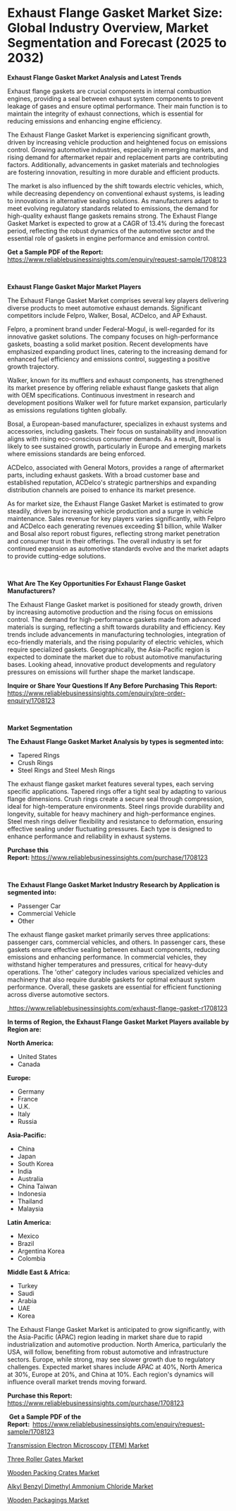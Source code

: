 <p><h1>Exhaust Flange Gasket Market Size: Global Industry Overview, Market Segmentation and Forecast (2025 to 2032)</h1></p><p><strong>Exhaust Flange Gasket Market Analysis and Latest Trends</strong></p>
<p><p>Exhaust flange gaskets are crucial components in internal combustion engines, providing a seal between exhaust system components to prevent leakage of gases and ensure optimal performance. Their main function is to maintain the integrity of exhaust connections, which is essential for reducing emissions and enhancing engine efficiency.</p><p>The Exhaust Flange Gasket Market is experiencing significant growth, driven by increasing vehicle production and heightened focus on emissions control. Growing automotive industries, especially in emerging markets, and rising demand for aftermarket repair and replacement parts are contributing factors. Additionally, advancements in gasket materials and technologies are fostering innovation, resulting in more durable and efficient products.</p><p>The market is also influenced by the shift towards electric vehicles, which, while decreasing dependency on conventional exhaust systems, is leading to innovations in alternative sealing solutions. As manufacturers adapt to meet evolving regulatory standards related to emissions, the demand for high-quality exhaust flange gaskets remains strong. The Exhaust Flange Gasket Market is expected to grow at a CAGR of 13.4% during the forecast period, reflecting the robust dynamics of the automotive sector and the essential role of gaskets in engine performance and emission control.</p></p>
<p><strong>Get a Sample PDF of the Report:&nbsp;</strong> <a href="https://www.reliablebusinessinsights.com/enquiry/request-sample/1708123?utm_campaign=97&utm_medium=2&utm_source=Github&utm_content=ia&utm_term=25032025&utm_id=exhaust-flange-gasket">https://www.reliablebusinessinsights.com/enquiry/request-sample/1708123</a></p>
<p>&nbsp;</p>
<p><strong>Exhaust Flange Gasket Major Market Players</strong></p>
<p><p>The Exhaust Flange Gasket Market comprises several key players delivering diverse products to meet automotive exhaust demands. Significant competitors include Felpro, Walker, Bosal, ACDelco, and AP Exhaust.</p><p>Felpro, a prominent brand under Federal-Mogul, is well-regarded for its innovative gasket solutions. The company focuses on high-performance gaskets, boasting a solid market position. Recent developments have emphasized expanding product lines, catering to the increasing demand for enhanced fuel efficiency and emissions control, suggesting a positive growth trajectory.</p><p>Walker, known for its mufflers and exhaust components, has strengthened its market presence by offering reliable exhaust flange gaskets that align with OEM specifications. Continuous investment in research and development positions Walker well for future market expansion, particularly as emissions regulations tighten globally.</p><p>Bosal, a European-based manufacturer, specializes in exhaust systems and accessories, including gaskets. Their focus on sustainability and innovation aligns with rising eco-conscious consumer demands. As a result, Bosal is likely to see sustained growth, particularly in Europe and emerging markets where emissions standards are being enforced.</p><p>ACDelco, associated with General Motors, provides a range of aftermarket parts, including exhaust gaskets. With a broad customer base and established reputation, ACDelco's strategic partnerships and expanding distribution channels are poised to enhance its market presence.</p><p>As for market size, the Exhaust Flange Gasket Market is estimated to grow steadily, driven by increasing vehicle production and a surge in vehicle maintenance. Sales revenue for key players varies significantly, with Felpro and ACDelco each generating revenues exceeding $1 billion, while Walker and Bosal also report robust figures, reflecting strong market penetration and consumer trust in their offerings. The overall industry is set for continued expansion as automotive standards evolve and the market adapts to provide cutting-edge solutions.</p></p>
<p>&nbsp;</p>
<p><strong>What Are The Key Opportunities For Exhaust Flange Gasket Manufacturers?</strong></p>
<p><p>The Exhaust Flange Gasket market is positioned for steady growth, driven by increasing automotive production and the rising focus on emissions control. The demand for high-performance gaskets made from advanced materials is surging, reflecting a shift towards durability and efficiency. Key trends include advancements in manufacturing technologies, integration of eco-friendly materials, and the rising popularity of electric vehicles, which require specialized gaskets. Geographically, the Asia-Pacific region is expected to dominate the market due to robust automotive manufacturing bases. Looking ahead, innovative product developments and regulatory pressures on emissions will further shape the market landscape.</p></p>
<p><strong>Inquire or Share Your Questions If Any Before Purchasing This Report:</strong> <a href="https://www.reliablebusinessinsights.com/enquiry/pre-order-enquiry/1708123?utm_campaign=97&utm_medium=2&utm_source=Github&utm_content=ia&utm_term=25032025&utm_id=exhaust-flange-gasket">https://www.reliablebusinessinsights.com/enquiry/pre-order-enquiry/1708123</a></p>
<p>&nbsp;</p>
<p><strong>Market Segmentation</strong></p>
<p><strong>The Exhaust Flange Gasket Market Analysis by types is segmented into:</strong></p>
<p><ul><li>Tapered Rings</li><li>Crush Rings</li><li>Steel Rings and Steel Mesh Rings</li></ul></p>
<p><p>The exhaust flange gasket market features several types, each serving specific applications. Tapered rings offer a tight seal by adapting to various flange dimensions. Crush rings create a secure seal through compression, ideal for high-temperature environments. Steel rings provide durability and longevity, suitable for heavy machinery and high-performance engines. Steel mesh rings deliver flexibility and resistance to deformation, ensuring effective sealing under fluctuating pressures. Each type is designed to enhance performance and reliability in exhaust systems.</p></p>
<p><strong>Purchase this Report:&nbsp;</strong><a href="https://www.reliablebusinessinsights.com/purchase/1708123?utm_campaign=97&utm_medium=2&utm_source=Github&utm_content=ia&utm_term=25032025&utm_id=exhaust-flange-gasket">https://www.reliablebusinessinsights.com/purchase/1708123</a></p>
<p>&nbsp;</p>
<p><strong>The Exhaust Flange Gasket Market Industry Research by Application is segmented into:</strong></p>
<p><ul><li>Passenger Car</li><li>Commercial Vehicle</li><li>Other</li></ul></p>
<p><p>The exhaust flange gasket market primarily serves three applications: passenger cars, commercial vehicles, and others. In passenger cars, these gaskets ensure effective sealing between exhaust components, reducing emissions and enhancing performance. In commercial vehicles, they withstand higher temperatures and pressures, critical for heavy-duty operations. The 'other' category includes various specialized vehicles and machinery that also require durable gaskets for optimal exhaust system performance. Overall, these gaskets are essential for efficient functioning across diverse automotive sectors.</p></p>
<p><a href="https://www.reliablebusinessinsights.com/exhaust-flange-gasket-r1708123?utm_campaign=97&utm_medium=2&utm_source=Github&utm_content=ia&utm_term=25032025&utm_id=exhaust-flange-gasket">&nbsp;https://www.reliablebusinessinsights.com/exhaust-flange-gasket-r1708123</a></p>
<p><strong>In terms of Region, the Exhaust Flange Gasket Market Players available by Region are:</strong></p>
<p>
    <p> <strong> North America: </strong>
        <ul>
            <li>United States</li>
            <li>Canada</li>
        </ul>
        </p> 
    <p> <strong> Europe: </strong>
        <ul>
            <li>Germany</li>
            <li>France</li>
            <li>U.K.</li>
            <li>Italy</li>
            <li>Russia</li>
        </ul>
        </p> 
    <p> <strong> Asia-Pacific: </strong>
        <ul>
            <li>China</li>
            <li>Japan</li>
            <li>South Korea</li>
            <li>India</li>
            <li>Australia</li>
            <li>China Taiwan</li>
            <li>Indonesia</li>
            <li>Thailand</li>
            <li>Malaysia</li>
        </ul>
        </p> 
    <p> <strong> Latin America: </strong>
        <ul>
            <li>Mexico</li>
            <li>Brazil</li>
            <li>Argentina Korea</li>
            <li>Colombia</li>
        </ul>
        </p> 
    <p> <strong> Middle East & Africa: </strong>
        <ul>
            <li>Turkey</li>
            <li>Saudi</li>
            <li>Arabia</li>
            <li>UAE</li>
            <li>Korea</li>
        </ul>
    </p>
    </p>
<p><p>The Exhaust Flange Gasket Market is anticipated to grow significantly, with the Asia-Pacific (APAC) region leading in market share due to rapid industrialization and automotive production. North America, particularly the USA, will follow, benefiting from robust automotive and infrastructure sectors. Europe, while strong, may see slower growth due to regulatory challenges. Expected market shares include APAC at 40%, North America at 30%, Europe at 20%, and China at 10%. Each region's dynamics will influence overall market trends moving forward.</p></p>
<p><strong>Purchase this Report: </strong><a href="https://www.reliablebusinessinsights.com/purchase/1708123?utm_campaign=97&utm_medium=2&utm_source=Github&utm_content=ia&utm_term=25032025&utm_id=exhaust-flange-gasket">https://www.reliablebusinessinsights.com/purchase/1708123</a></p>
<p>&nbsp;<strong>Get a Sample PDF of the Report:&nbsp;&nbsp;</strong><a href="https://www.reliablebusinessinsights.com/enquiry/request-sample/1708123?utm_campaign=97&utm_medium=2&utm_source=Github&utm_content=ia&utm_term=25032025&utm_id=exhaust-flange-gasket">https://www.reliablebusinessinsights.com/enquiry/request-sample/1708123</a></p>
<p><strong></strong></p>
<p><p><a href="https://github.com/bartzthateis/Market-Research-Report-List-1/blob/main/transmission-electron-microscopy-tem-market.md?utm_campaign=97&utm_medium=2&utm_source=Github&utm_content=ia&utm_term=25032025&utm_id=exhaust-flange-gasket">Transmission Electron Microscopy (TEM) Market</a></p><p><a href="https://github.com/vespigeakexc/Market-Research-Report-List-1/blob/main/three-roller-gates-market.md?utm_campaign=97&utm_medium=2&utm_source=Github&utm_content=ia&utm_term=25032025&utm_id=exhaust-flange-gasket">Three Roller Gates Market</a></p><p><a href="https://github.com/danitkeavyx7/Market-Research-Report-List-1/blob/main/wooden-packing-crates-market.md?utm_campaign=97&utm_medium=2&utm_source=Github&utm_content=ia&utm_term=25032025&utm_id=exhaust-flange-gasket">Wooden Packing Crates Market</a></p><p><a href="https://github.com/taffouasaoka/Market-Research-Report-List-1/blob/main/alkyl-benzyl-dimethyl-ammonium-chloride-market.md?utm_campaign=97&utm_medium=2&utm_source=Github&utm_content=ia&utm_term=25032025&utm_id=exhaust-flange-gasket">Alkyl Benzyl Dimethyl Ammonium Chloride Market</a></p><p><a href="https://github.com/moorsdorak31/Market-Research-Report-List-1/blob/main/wooden-packagings-market.md?utm_campaign=97&utm_medium=2&utm_source=Github&utm_content=ia&utm_term=25032025&utm_id=exhaust-flange-gasket">Wooden Packagings Market</a></p></p>